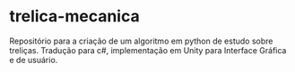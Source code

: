 # trelica-mecanica
Repositório para a criação de um algoritmo em python de estudo sobre treliças. Tradução para c#, implementação em Unity para Interface Gráfica e de usuário.
